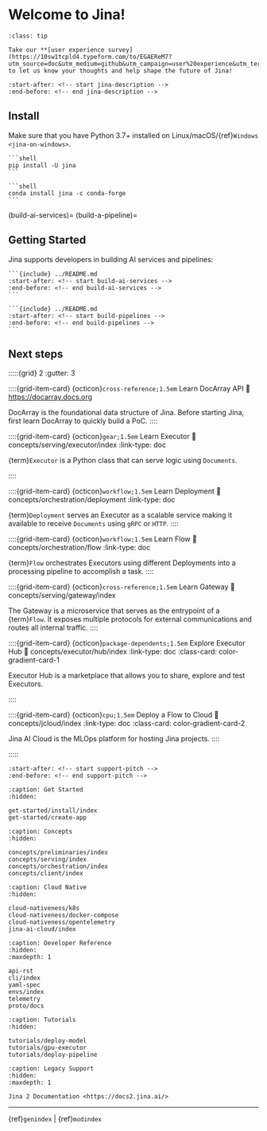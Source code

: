 # Welcome to Jina!

```{admonition} Survey
:class: tip

Take our **[user experience survey](https://10sw1tcpld4.typeform.com/to/EGAEReM7?utm_source=doc&utm_medium=github&utm_campaign=user%20experience&utm_term=feb2023&utm_content=survey)** to let us know your thoughts and help shape the future of Jina!
```

```{include} ../README.md
:start-after: <!-- start jina-description -->
:end-before: <!-- end jina-description -->
```

## Install

Make sure that you have Python 3.7+ installed on Linux/macOS/{ref}`Windows <jina-on-windows>`.

````{tab} via PyPI
```shell
pip install -U jina
```
````
````{tab} via Conda
```shell
conda install jina -c conda-forge
```
````
(build-ai-services)=
(build-a-pipeline)=
## Getting Started
Jina supports developers in building AI services and pipelines:

````{tab} Build AI Services
```{include} ../README.md
:start-after: <!-- start build-ai-services -->
:end-before: <!-- end build-ai-services -->
```
````

````{tab} Build Pipelines
```{include} ../README.md
:start-after: <!-- start build-pipelines -->
:end-before: <!-- end build-pipelines -->
```
````


## Next steps

:::::{grid} 2
:gutter: 3


::::{grid-item-card} {octicon}`cross-reference;1.5em` Learn DocArray API
:link: https://docarray.docs.org

DocArray is the foundational data structure of Jina. Before starting Jina, first learn DocArray to quickly build a PoC. 
::::

::::{grid-item-card} {octicon}`gear;1.5em` Learn Executor
:link: concepts/serving/executor/index
:link-type: doc

{term}`Executor` is a Python class that can serve logic using `Documents`.

::::

::::{grid-item-card} {octicon}`workflow;1.5em` Learn Deployment
:link: concepts/orchestration/deployment
:link-type: doc

{term}`Deployment` serves an Executor as a scalable service making it available to receive `Documents` using `gRPC` or `HTTP`.
::::

::::{grid-item-card} {octicon}`workflow;1.5em` Learn Flow
:link: concepts/orchestration/flow
:link-type: doc

{term}`Flow` orchestrates Executors using different Deployments into a processing pipeline to accomplish a task.
::::

::::{grid-item-card} {octicon}`cross-reference;1.5em` Learn Gateway
:link: concepts/serving/gateway/index

The Gateway is a microservice that serves as the entrypoint of a {term}`Flow`. It exposes multiple protocols for external communications and routes all internal traffic.
::::

::::{grid-item-card} {octicon}`package-dependents;1.5em` Explore Executor Hub
:link: concepts/executor/hub/index
:link-type: doc
:class-card: color-gradient-card-1


Executor Hub is a marketplace that allows you to share, explore and test Executors.

::::


::::{grid-item-card} {octicon}`cpu;1.5em` Deploy a Flow to Cloud
:link: concepts/jcloud/index
:link-type: doc
:class-card: color-gradient-card-2

Jina AI Cloud is the MLOps platform for hosting Jina projects.
::::



:::::

```{include} ../README.md
:start-after: <!-- start support-pitch -->
:end-before: <!-- end support-pitch -->
```


```{toctree}
:caption: Get Started
:hidden:

get-started/install/index
get-started/create-app
```



```{toctree}
:caption: Concepts
:hidden:

concepts/preliminaries/index
concepts/serving/index
concepts/orchestration/index
concepts/client/index
```

```{toctree}
:caption: Cloud Native
:hidden:

cloud-nativeness/k8s
cloud-nativeness/docker-compose
cloud-nativeness/opentelemetry
jina-ai-cloud/index
```

```{toctree}
:caption: Developer Reference
:hidden:
:maxdepth: 1

api-rst
cli/index
yaml-spec
envs/index
telemetry
proto/docs
```

```{toctree}
:caption: Tutorials
:hidden:

tutorials/deploy-model
tutorials/gpu-executor
tutorials/deploy-pipeline
```

```{toctree}
:caption: Legacy Support
:hidden:
:maxdepth: 1

Jina 2 Documentation <https://docs2.jina.ai/>
```


---
{ref}`genindex` | {ref}`modindex`
